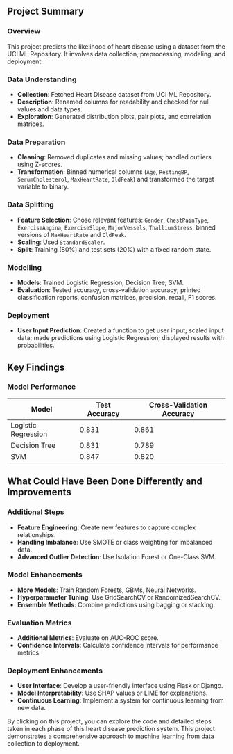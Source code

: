 ## Project Summary

### Overview
This project predicts the likelihood of heart disease using a dataset from the UCI ML Repository. It involves data collection, preprocessing, modeling, and deployment.

### Data Understanding
- **Collection**: Fetched Heart Disease dataset from UCI ML Repository.
- **Description**: Renamed columns for readability and checked for null values and data types.
- **Exploration**: Generated distribution plots, pair plots, and correlation matrices.

### Data Preparation
- **Cleaning**: Removed duplicates and missing values; handled outliers using Z-scores.
- **Transformation**: Binned numerical columns (`Age`, `RestingBP`, `SerumCholesterol`, `MaxHeartRate`, `OldPeak`) and transformed the target variable to binary.

### Data Splitting
- **Feature Selection**: Chose relevant features: `Gender`, `ChestPainType`, `ExerciseAngina`, `ExerciseSlope`, `MajorVessels`, `ThalliumStress`, binned versions of `MaxHeartRate` and `OldPeak`.
- **Scaling**: Used `StandardScaler`.
- **Split**: Training (80%) and test sets (20%) with a fixed random state.

### Modelling
- **Models**: Trained Logistic Regression, Decision Tree, SVM.
- **Evaluation**: Tested accuracy, cross-validation accuracy; printed classification reports, confusion matrices, precision, recall, F1 scores.

### Deployment
- **User Input Prediction**: Created a function to get user input; scaled input data; made predictions using Logistic Regression; displayed results with probabilities.

## Key Findings

### Model Performance
| Model               | Test Accuracy | Cross-Validation Accuracy |
|---------------------|---------------|----------------------------|
| Logistic Regression | 0.831         | 0.861                      |
| Decision Tree       | 0.831         | 0.789                      |
| SVM                | 0.847         | 0.820                      |

## What Could Have Been Done Differently and Improvements

### Additional Steps
- **Feature Engineering**: Create new features to capture complex relationships.
- **Handling Imbalance**: Use SMOTE or class weighting for imbalanced data.
- **Advanced Outlier Detection**: Use Isolation Forest or One-Class SVM.

### Model Enhancements
- **More Models**: Train Random Forests, GBMs, Neural Networks.
- **Hyperparameter Tuning**: Use GridSearchCV or RandomizedSearchCV.
- **Ensemble Methods**: Combine predictions using bagging or stacking.

### Evaluation Metrics
- **Additional Metrics**: Evaluate on AUC-ROC score.
- **Confidence Intervals**: Calculate confidence intervals for performance metrics.

### Deployment Enhancements
- **User Interface**: Develop a user-friendly interface using Flask or Django.
- **Model Interpretability**: Use SHAP values or LIME for explanations.
- **Continuous Learning**: Implement a system for continuous learning from new data.

By clicking on this project, you can explore the code and detailed steps taken in each phase of this heart disease prediction system. This project demonstrates a comprehensive approach to machine learning from data collection to deployment.
